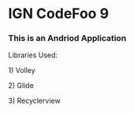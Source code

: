<h1>IGN CodeFoo 9</h1>
<h3>This is an Andriod Application</h3>
<p>Libraries Used:</p>
  <p>1) Volley</p>
  <p>2) Glide</p>
  <p>3) Recyclerview</p>
